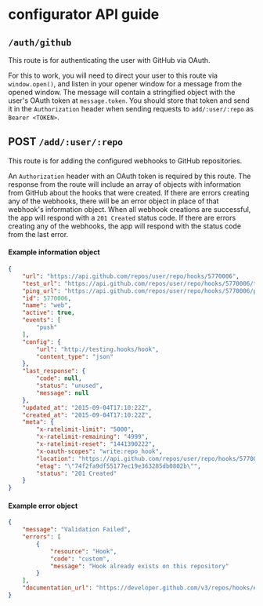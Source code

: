 # configurator API guide

## `/auth/github`

This route is for authenticating the user with GitHub via OAuth.

For this to work, you will need to direct your user to this route via `window.open()`, and listen in your opener window for a message from the opened window. The message will contain a stringified object with the user's OAuth token at `message.token`. You should store that token and send it in the `Authorization` header when sending requests to `add/:user/:repo` as `Bearer <TOKEN>`.

## POST `/add/:user/:repo`

This route is for adding the configured webhooks to GitHub repositories.

An `Authorization` header with an OAuth token is required by this route. The response from the route will include an array of objects with information from GitHub about the hooks that were created. If there are errors creating any of the webhooks, there will be an error object in place of that webhook's information object. When all webhook creations are successful, the app will respond with a `201 Created` status code. If there are errors creating any of the webhooks, the app will respond with the status code from the last error.

#### Example information object

```json
{
    "url": "https://api.github.com/repos/user/repo/hooks/5770006",
    "test_url": "https://api.github.com/repos/user/repo/hooks/5770006/test",
    "ping_url": "https://api.github.com/repos/user/repo/hooks/5770006/pings",
    "id": 5770006,
    "name": "web",
    "active": true,
    "events": [
        "push"
    ],
    "config": {
        "url": "http://testing.hooks/hook",
        "content_type": "json"
    },
    "last_response": {
        "code": null,
        "status": "unused",
        "message": null
    },
    "updated_at": "2015-09-04T17:10:22Z",
    "created_at": "2015-09-04T17:10:22Z",
    "meta": {
        "x-ratelimit-limit": "5000",
        "x-ratelimit-remaining": "4999",
        "x-ratelimit-reset": "1441390222",
        "x-oauth-scopes": "write:repo_hook",
        "location": "https://api.github.com/repos/user/repo/hooks/5770006",
        "etag": "\"74f2fa9df55177ec19e363285db0802b\"",
        "status": "201 Created"
    }
}
```

#### Example error object

```json
{
    "message": "Validation Failed",
    "errors": [
        {
            "resource": "Hook",
            "code": "custom",
            "message": "Hook already exists on this repository"
        }
    ],
    "documentation_url": "https://developer.github.com/v3/repos/hooks/#create-a-hook"
}
```

